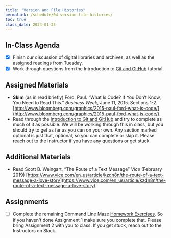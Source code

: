 ```yaml
---
title: "Version and File Histories"
permalink: /schedule/04-version-file-histories/
toc: true
class_date: 2024-01-25
---
```


## In-Class Agenda

- [x] Finish our discussion of digital libraries and archives, as well as the assigned readings from Tuesday.
- [x] Work through questions from the Introduction to [Git and GitHub]({{site.baseurl}}/materials/introducing-humanities-computing/03-intro-versioning) tutorial.

## Assigned Materials

- **Skim** (as in read briefly) Ford, Paul. “What Is Code? If You Don’t Know, You Need to Read This.” *Business Week*, June 11, 2015. Sections 1-2. [http://www.bloomberg.com/graphics/2015-paul-ford-what-is-code/](http://www.bloomberg.com/graphics/2015-paul-ford-what-is-code/).
- Read through the [Introduction to Git and GitHub]({{site.baseurl}}/materials/introducing-humanities-computing/03-intro-versioning) and try to complete as much of it as possible. We will be working through this in class, but you should try to get as far as you can on your own. Any section marked optional is just that, optional, so you can complete or skip it. Please reach out to the Instructor if you have any questions or get stuck.

## Additional Materials

- Read Scott B. Weingart, “The Route of a Text Message” *Vice* (February 2019) [https://www.vice.com/en_us/article/kzdn8n/the-route-of-a-text-message-a-love-story](https://www.vice.com/en_us/article/kzdn8n/the-route-of-a-text-message-a-love-story).

## Assignments

- [ ] Complete the remaining Command Line Maze [Homework Exercises]({{site.baseurl}}/materials/introducing-humanities-computing/02-intro-cli-file-formats/#homework-exercises). So if you haven't done Assignment 1 make sure you complete that. Please bring Assignment 2 with you to class. If you get stuck, reach out to the Instructors on Slack.